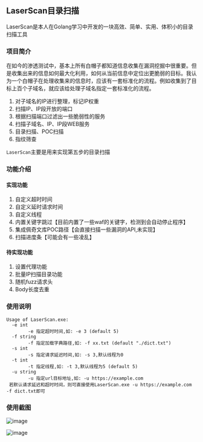 ## LaserScan目录扫描

LaserScan是本人在Golang学习中开发的一块高效、简单、实用、体积小的目录扫描工具

### 项目简介

在如今的渗透测试中，基本上所有白帽子都知道信息收集在漏洞挖掘中很重要。但是收集出来的信息如何最大化利用，如何从当前信息中定位出更脆弱的目标。我认为一个白帽子在处理收集来的信息时，应该有一套标准化的流程。例如收集到了目标上百个子域名，就应该给处理子域名指定一套标准化的流程。

1. 对子域名的IP进行整理，标记IP权重
2. 扫描IP、IP段开放的端口
3. 根据扫描端口过滤出一些脆弱性的服务
4. 扫描子域名、IP、IP段WEB服务
5. 目录扫描、POC扫描
6. 指纹筛查

`LaserScan`主要是用来实现第五步的目录扫描

### 功能介绍

#### 实现功能

1. 自定义超时时间
2. 自定义延时请求时间
3. 自定义线程
4. 内置关键字跳过【目前内置了一些waf的关键字，检测到会自动停止程序】
5. 集成佩奇文库POC路径【会直接扫描一些漏洞的API,未实现】
6. 扫描进度条【可能会有一些凌乱】

#### 待实现功能

1. 设置代理功能
2. 批量IP扫描目录功能
3. 随机fuzz请求头
4. Body长度去重

### 使用说明

```
Usage of LaserScan.exe:
  -e int
        -e 指定超时时间,如: -e 3 (default 5)
  -f string
        -f 指定加载字典路径,如: -f xx.txt (default "./dict.txt")
  -s int
        -s 指定请求延迟时间,如: -s 3,默认线程为0
  -t int
        -t 指定线程,如: -t 3,默认线程为5 (default 5)
  -u string
        -u 指定url目标地址,如: -u https://example.com
 若默认请求延迟和超时时间，则可直接使用LaserScan.exe -u https://example.com -f dict.txt即可
```

### 使用截图

![image](https://user-images.githubusercontent.com/87681228/224193701-ffeafae5-ca72-4389-85fb-b2d45f21f6b0.png)

![image](https://user-images.githubusercontent.com/87681228/224193798-2cf08de6-0a1b-47ac-a177-ea071215137b.png)
